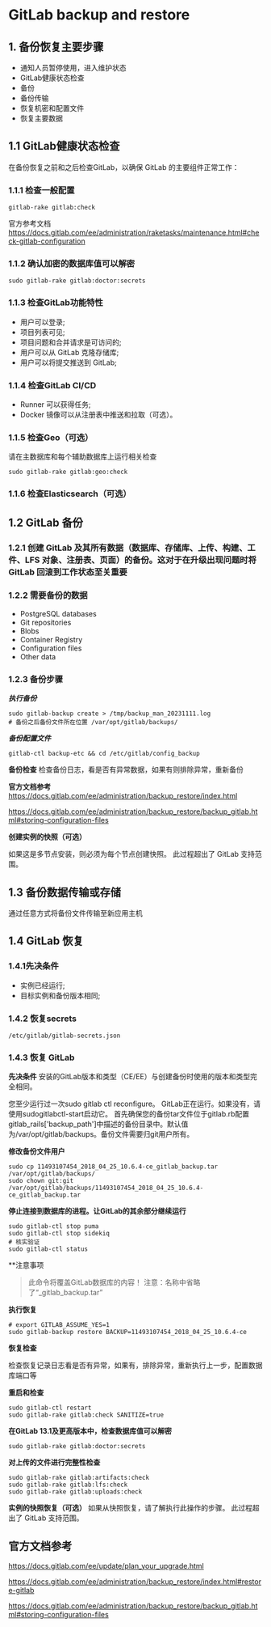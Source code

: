 # GitLab backup and restore

## 1. 备份恢复主要步骤

- 通知人员暂停使用，进入维护状态
- GitLab健康状态检查
- 备份
- 备份传输
- 恢复机密和配置文件
- 恢复主要数据

## 1.1 GitLab健康状态检查

在备份恢复之前和之后检查GitLab，以确保 GitLab 的主要组件正常工作：

### 1.1.1 检查一般配置

```shell
gitlab-rake gitlab:check
```

官方参考文档
<https://docs.gitlab.com/ee/administration/raketasks/maintenance.html#check-gitlab-configuration>

### 1.1.2 确认加密的数据库值可以解密

```shell
sudo gitlab-rake gitlab:doctor:secrets
```

### 1.1.3 检查GitLab功能特性

- 用户可以登录;
- 项目列表可见;
- 项目问题和合并请求是可访问的;
- 用户可以从 GitLab 克隆存储库;
- 用户可以将提交推送到 GitLab;

### 1.1.4 检查GitLab CI/CD

- Runner 可以获得任务;
- Docker 镜像可以从注册表中推送和拉取（可选）。

### 1.1.5 检查Geo（可选）

请在主数据库和每个辅助数据库上运行相关检查

```shell
sudo gitlab-rake gitlab:geo:check
```

### 1.1.6 检查Elasticsearch（可选）

## 1.2 GitLab 备份

### 1.2.1 创建 GitLab 及其所有数据（数据库、存储库、上传、构建、工件、LFS 对象、注册表、页面）的备份。这对于在升级出现问题时将 GitLab 回滚到工作状态至关重要

### 1.2.2 需要备份的数据

- PostgreSQL databases
- Git repositories
- Blobs
- Container Registry
- Configuration files
- Other data

### 1.2.3 备份步骤

***执行备份***

```shell
sudo gitlab-backup create > /tmp/backup_man_20231111.log
# 备份之后备份文件所在位置 /var/opt/gitlab/backups/
```

***备份配置文件***

```shell
gitlab-ctl backup-etc && cd /etc/gitlab/config_backup
```

**备份检查**
检查备份日志，看是否有异常数据，如果有则排除异常，重新备份

**官方文档参考**
<https://docs.gitlab.com/ee/administration/backup_restore/index.html>

<https://docs.gitlab.com/ee/administration/backup_restore/backup_gitlab.html#storing-configuration-files>

**创建实例的快照（可选）**

如果这是多节点安装，则必须为每个节点创建快照。 此过程超出了 GitLab 支持范围。

## 1.3 备份数据传输或存储

通过任意方式将备份文件传输至新应用主机

## 1.4 GitLab 恢复

### 1.4.1先决条件

- 实例已经运行;
- 目标实例和备份版本相同;

### 1.4.2 恢复secrets

```
/etc/gitlab/gitlab-secrets.json
```

### 1.4.3 恢复 GitLab

**先决条件**
安装的GitLab版本和类型（CE/EE）与创建备份时使用的版本和类型完全相同。

您至少运行过一次sudo gitlab ctl reconfigure。
GitLab正在运行。如果没有，请使用sudogitlabctl-start启动它。
首先确保您的备份tar文件位于gitlab.rb配置gitlab_rails['backup_path']中描述的备份目录中。默认值为/var/opt/gitlab/backups。备份文件需要归git用户所有。

**修改备份文件用户**

```
sudo cp 11493107454_2018_04_25_10.6.4-ce_gitlab_backup.tar /var/opt/gitlab/backups/
sudo chown git:git /var/opt/gitlab/backups/11493107454_2018_04_25_10.6.4-ce_gitlab_backup.tar
```

**停止连接到数据库的进程。让GitLab的其余部分继续运行**

```
sudo gitlab-ctl stop puma
sudo gitlab-ctl stop sidekiq
# 核实验证
sudo gitlab-ctl status
```

**注意事项

>此命令将覆盖GitLab数据库的内容！
注意：名称中省略了“_gitlab_backup.tar”

**执行恢复**

```
# export GITLAB_ASSUME_YES=1
sudo gitlab-backup restore BACKUP=11493107454_2018_04_25_10.6.4-ce
```

**恢复检查**

检查恢复记录日志看是否有异常，如果有，排除异常，重新执行上一步，配置数据库端口等

**重启和检查**

```
sudo gitlab-ctl restart
sudo gitlab-rake gitlab:check SANITIZE=true
```

**在GitLab 13.1及更高版本中，检查数据库值可以解密**

```
sudo gitlab-rake gitlab:doctor:secrets
```

**对上传的文件进行完整性检查**

```
sudo gitlab-rake gitlab:artifacts:check
sudo gitlab-rake gitlab:lfs:check
sudo gitlab-rake gitlab:uploads:check
```

**实例的快照恢复（可选）**
如果从快照恢复，请了解执行此操作的步骤。 此过程超出了 GitLab 支持范围。

## 官方文档参考

<https://docs.gitlab.com/ee/update/plan_your_upgrade.html>

<https://docs.gitlab.com/ee/administration/backup_restore/index.html#restore-gitlab>

<https://docs.gitlab.com/ee/administration/backup_restore/backup_gitlab.html#storing-configuration-files>
